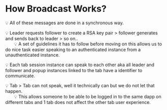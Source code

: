 # How Broadcast Works?

💡 All of these messages are done in a synchronous way.

💡 Leader requests follower to create a RSA key pair > follower generates and sends back to leader > so on..
<br/>
&nbsp;&nbsp;&nbsp;&nbsp;&nbsp;&nbsp; 💡 A set of guidelines it has to follow before moving on this allows us to do nice task easier speaking to an authenticated instance from a unauthenticated instance.

💡 Each tab session instance can speak to each other aka all leader and follower and popup instances linked to the tab have a identifier to communicate.

💡 Tab > Tab can not speak, well it technically can but we do not let that happen.
<br/>
&nbsp;&nbsp;&nbsp;&nbsp;&nbsp;&nbsp; 💡 This allows someone to be able to be logged in to the same dapp on different tabs and 1 tab does not affect the other tab user experience.
